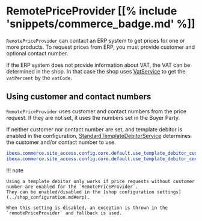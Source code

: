 # RemotePriceProvider [[% include 'snippets/commerce_badge.md' %]]

`RemotePriceProvider` can contact an ERP system to get prices for one or more products.
To request prices from ERP, you must provide customer and optional contact number.

If the ERP system does not provide information about VAT, the VAT can be determined in the shop.
In that case the shop uses [VatService](../pricing/price_api/localvatservice.md) to get the `vatPercent` by the `vatCode`.

## Using customer and contact numbers

`RemotePriceProvider` uses customer and contact numbers from the price request.
If they are not set, it uses the numbers set in the Buyer Party.

If neither customer nor contact number are set, and template debitor is enabled in the configuration,
[StandardTemplateDebitorService](../pricing/price_api/standardtemplatedebitorservice.md) determines the customer and/or contact number to use.

``` yaml
ibexa.commerce.site_access.config.core.default.use_template_debitor_customer_number: true
ibexa.commerce.site_access.config.core.default.use_template_debitor_contact_number: true
```

!!! note

    Using a template debitor only works if price requests without customer number are enabled for the `RemotePriceProvider`.
    They can be enabled/disabled in the [shop configuration settings](../shop_configuration.md#erp).

    When this setting is disabled, an exception is thrown in the `remotePriceProvider` and fallback is used.
